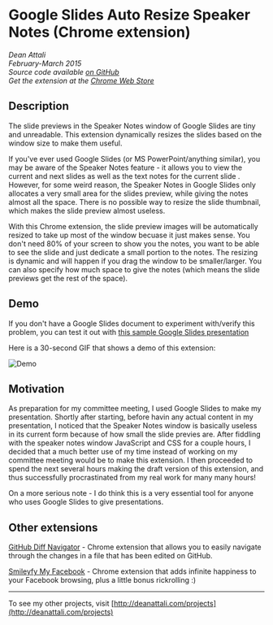 # Google Slides Auto Resize Speaker Notes (Chrome extension)

_Dean Attali_    
_February-March 2015_    
_Source code available [on GitHub](https://github.com/daattali/gslides-betternotes-extension)_     
_Get the extension at the [Chrome Web Store](TODO)_  


## Description

The slide previews in the Speaker Notes window of Google Slides are tiny and unreadable. This extension dynamically resizes the slides based on the window size to make them useful.

If you've ever used Google Slides (or MS PowerPoint/anything similar), you may be aware of the Speaker Notes feature - it allows you to view the current and next slides as well as the text notes for the current slide . However, for some weird reason, the Speaker Notes in Google Slides only allocates a very small area for the slides preview, while giving the notes almost all the space. There is no possible way to resize the slide thumbnail, which makes the slide preview almost useless.

With this Chrome extension, the slide preview images will be automatically resized to take up most of the window becuase it just makes sense. You don't need 80% of your screen to show you the notes, you want to be able to see the slide and just dedicate a small portion to the notes. The resizing is dynamic and will happen if you drag the window to be smaller/larger. You can also specify how much space to give the notes (which means the slide previews get the rest of the space).


## Demo

If you don't have a Google Slides document to experiment with/verify this problem, you can test it out with [this sample Google Slides presentation](https://docs.google.com/presentation/d/18svsKPFNQrBLOSAmOouD410kX9fuaNp3e1K1GTTBLiU/edit?usp=sharing)

Here is a 30-second GIF that shows a demo of this extension:

![Demo](./img/doc/demo.gif)

## Motivation

As preparation for my committee meeting, I used Google Slides to make my presentation. Shortly after starting, before havin any actual content in my presentation, I noticed that the Speaker Notes window is basically useless in its current form because of how small the slide previes are. After fiddling with the speaker notes window JavaScript and CSS for a couple hours, I decided that a much better use of my time instead of working on my committee meeting would be to make this extension. I then proceeded to spend the next several hours making the draft version of this extension, and thus successfully procrastinated from my real work for many many hours!

On a more serious note - I do think this is a very essential tool for anyone who uses Google Slides to give presentations.

## Other extensions

[GitHub Diff Navigator](https://github.com/daattali/github-diff-navigator-extension) - Chrome extension that allows you to easily navigate through the changes in a file that has been edited on GitHub.

[Smileyfy My Facebook](https://github.com/daattali/smileyfy-my-facebook-extension) - Chrome extension that adds infinite happiness to your Facebook browsing, plus a little bonus rickrolling :) 

---

To see my other projects, visit [http://deanattali.com/projects](http://deanattali.com/projects)
